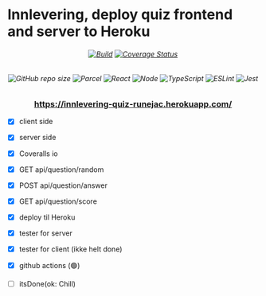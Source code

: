 # Innlevering, deploy quiz frontend and server to Heroku
<h6 align="center">

[![Build](https://github.com/runejac/web-api-own-account-innlevering-runejac/actions/workflows/test.yml/badge.svg)](https://github.com/runejac/web-api-own-account-innlevering-runejac/actions/workflows/test.yml)
[![Coverage Status](https://coveralls.io/repos/github/kristiania-pg6301-2022/pg6301-innlevering-runejac/badge.svg?branch=main)](https://coveralls.io/github/kristiania-pg6301-2022/pg6301-innlevering-runejac?branch=main)

</h6>


<h6 align="center">

![GitHub repo size](https://img.shields.io/github/repo-size/runejac/web-api-own-account-innlevering-runejac)
![Parcel](https://badges.aleen42.com/src/parcel.svg)
![React](https://badges.aleen42.com/src/react.svg)
![Node](https://badges.aleen42.com/src/node.svg)
![TypeScript](https://badges.aleen42.com/src/typescript.svg)
![ESLint](https://badges.aleen42.com/src/eslint.svg)
![Jest](https://badges.aleen42.com/src/jest_1.svg)

</h6>

<h3 align="center">

https://innlevering-quiz-runejac.herokuapp.com/

</h3>

* [x] client side
* [x] server side
* [x] Coveralls io
* [x] GET api/question/random
* [x] POST api/question/answer
* [x] GET api/question/score
* [x] deploy til Heroku
* [x] tester for server
* [x] tester for client (ikke helt done)
* [x] github actions (🟢)
* [ ] itsDone(ok: Chill)

